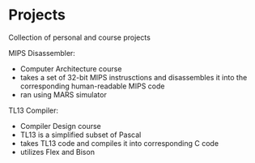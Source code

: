 # Projects
Collection of personal and course projects

MIPS Disassembler:
- Computer Architecture course 
- takes a set of 32-bit MIPS instrusctions and disassembles it into the corresponding 
  human-readable MIPS code 
- ran using MARS simulator

TL13 Compiler:
- Compiler Design course
- TL13 is a simplified subset of Pascal
- takes TL13 code and compiles it into corresponding C code
- utilizes Flex and Bison

